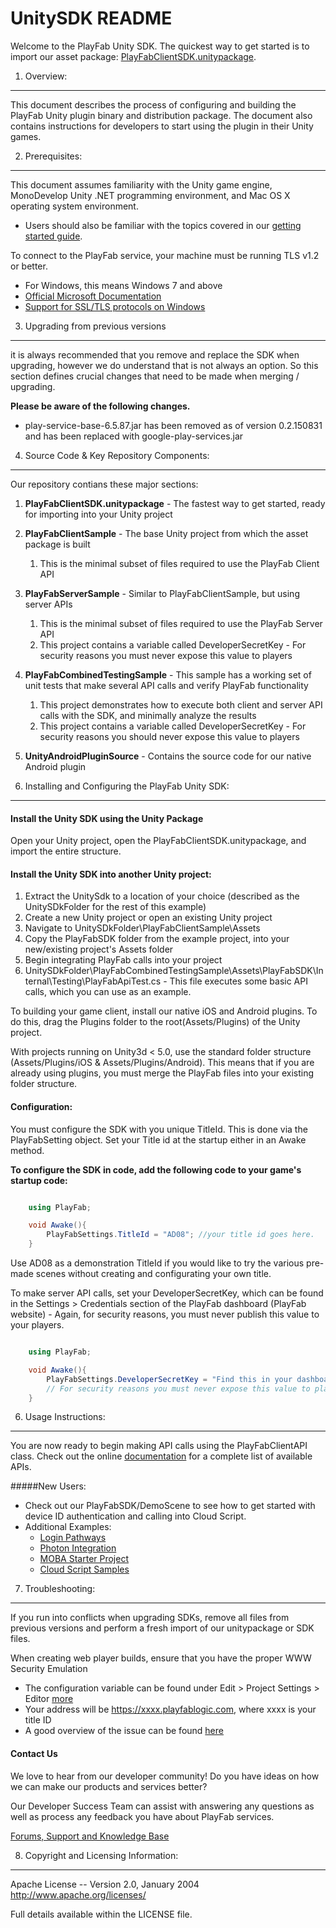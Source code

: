 UnitySDK README
========
Welcome to the PlayFab Unity SDK. The quickest way to get started is to import our asset package: [PlayFabClientSDK.unitypackage](https://github.com/PlayFab/UnitySDK/raw/master/PlayFabClientSDK.unitypackage).

1. Overview:
----
This document describes the process of configuring and building the PlayFab Unity plugin binary and distribution package. The document also contains instructions for developers to start using the plugin in their Unity games.

2. Prerequisites:
----
This document assumes familiarity with the Unity game engine, MonoDevelop Unity .NET programming environment, and Mac OS X operating system environment.

* Users should also be familiar with the topics covered in our [getting started guide](https://playfab.com/getting-started).

To connect to the PlayFab service, your machine must be running TLS v1.2 or better.
* For Windows, this means Windows 7 and above
* [Official Microsoft Documentation](https://msdn.microsoft.com/en-us/library/windows/desktop/aa380516%28v=vs.85%29.aspx)
* [Support for SSL/TLS protocols on Windows](http://blogs.msdn.com/b/kaushal/archive/2011/10/02/support-for-ssl-tls-protocols-on-windows.aspx)

3. Upgrading from previous versions
---
it is always recommended that you remove and replace the SDK when upgrading, however we do understand that is not always an option.  So this section defines crucial changes that need to be made when merging / upgrading. 

**Please be aware of the following changes.** 

*	play-service-base-6.5.87.jar has been removed as of version 0.2.150831 and has been replaced with google-play-services.jar

4. Source Code & Key Repository Components:
----
Our repository contians these major sections:

1. **PlayFabClientSDK.unitypackage** - The fastest way to get started, ready for importing into your Unity project
2. **PlayFabClientSample** - The base Unity project from which the asset package is built
	1. This is the minimal subset of files required to use the PlayFab Client API
3. **PlayFabServerSample** - Similar to PlayFabClientSample, but using server APIs
	1. This is the minimal subset of files required to use the PlayFab Server API
	2. This project contains a variable called DeveloperSecretKey - For security reasons you must never expose this value to players
4. **PlayFabCombinedTestingSample** - This sample has a working set of unit tests that make several API calls and verify PlayFab functionality
	1. This project demonstrates how to execute both client and server API calls with the SDK, and minimally analyze the results
	2. This project contains a variable called DeveloperSecretKey - For security reasons you should never expose this value to players
5. **UnityAndroidPluginSource** - Contains the source code for our native Android plugin

5. Installing and Configuring the PlayFab Unity SDK:
----
#### Install the Unity SDK using the Unity Package 
Open your Unity project, open the PlayFabClientSDK.unitypackage, and import the entire structure. 

#### Install the Unity SDK into another Unity project:
 1. Extract the UnitySdk to a location of your choice (described as the UnitySDkFolder for the rest of this example)
 2. Create a new Unity project or open an existing Unity project
 3. Navigate to  UnitySDkFolder\PlayFabClientSample\Assets
 4. Copy the PlayFabSDK folder from the example project, into your new/existing project's Assets folder
 5. Begin integrating PlayFab calls into your project
   1. UnitySDkFolder\PlayFabCombinedTestingSample\Assets\PlayFabSDK\Internal\Testing\PlayFabApiTest.cs - This file executes some basic API calls, which you can use as an example.

To building your game client, install our native iOS and Android plugins. To do this, drag the Plugins folder to the root(Assets/Plugins) of the Unity project.

With projects running on Unity3d < 5.0, use the standard folder structure (Assets/Plugins/iOS & Assets/Plugins/Android). This means that if you are already using plugins, you must merge the PlayFab files into your existing folder structure. 

#### Configuration:
You must configure the SDK with you unique TitleId.  This is done via the PlayFabSetting object.  Set your Title id at the startup either in an Awake method.

**To configure the SDK in code, add the following code to your game's startup code:**

```C#

	using PlayFab;

	void Awake(){
		PlayFabSettings.TitleId = "AD08"; //your title id goes here.
	} 

```

Use AD08 as a demonstration TitleId if you would like to try the various pre-made scenes without creating and configurating your own title.


To make server API calls, set your DeveloperSecretKey, which can be found in the Settings > Credentials section of the PlayFab dashboard (PlayFab website) - Again, for security reasons, you must never publish this value to your players.


```C#

	using PlayFab;

	void Awake(){
		PlayFabSettings.DeveloperSecretKey = "Find this in your dashboard/settings https://developer.playfab.com/title/properties/{your title Id}"; //your Developer Secret goes here.
		// For security reasons you must never expose this value to players
	} 

```

6. Usage Instructions:
----
You are now ready to begin making API calls using the PlayFabClientAPI class. Check out the online [documentation](https://playfab.com/docs#/menu/1383/1383) for a complete list of available APIs.

#####New Users:
* Check out our PlayFabSDK/DemoScene to see how to get started with device ID authentication and calling into Cloud Script.
* Additional Examples:
  * [Login Pathways](https://github.com/PlayFab/Unity3d_Login_Example_Project)
  * [Photon Integration](https://github.com/PlayFab/Photon-Cloud-Integration)
  * [MOBA Starter Project](https://github.com/PlayFab/UNION-OpenSource-MOBA)
  * [Cloud Script Samples](https://github.com/PlayFab/CloudScriptSamples) 


7. Troubleshooting:
----
If you run into conflicts when upgrading SDKs, remove all files from previous versions and perform a fresh import of our unitypackage or SDK files. 

When creating web player builds, ensure that you have the proper WWW Security Emulation
  * The configuration variable can be found under Edit > Project Settings > Editor [more](http://docs.unity3d.com/Manual/class-EditorManager.html)
  * Your address will be https://xxxx.playfablogic.com, where xxxx is your title ID
  * A good overview of the issue can be found [here](http://answers.unity3d.com/questions/133806/why-is-unity-trying-to-get-a-crossdmain-policy-eve.html)


#### Contact Us
We love to hear from our developer community! 
Do you have ideas on how we can make our products and services better? 

Our Developer Success Team can assist with answering any questions as well as process any feedback you have about PlayFab services.

[Forums, Support and Knowledge Base](https://support.playfab.com/support/home)

8. Copyright and Licensing Information:
----
  Apache License -- 
  Version 2.0, January 2004
  http://www.apache.org/licenses/

  Full details available within the LICENSE file.
